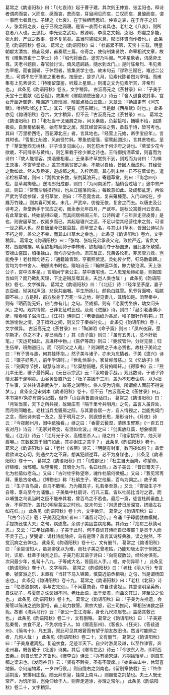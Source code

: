 <!-- { "loadSidebar": true } -->
葛常之《韵语阳秋》曰：「《七哀诗》起于曹子建，其次则王仲宣、张孟阳也。释诗者谓病而哀，义而哀，感而哀，悲而哀，耳目闻见而哀，口叹而哀，鼻酸而哀，谓一事而七者具也。子建之《七哀》，在于独栖而思妇。仲宣之哀，在于弃子之妇人。张孟阳之哀，在于已毁之园寝。是皆一哀而七者具也。老杜之《八哀》，则所哀者八人也。王思礼、李光弼之武功，苏源明、李邕之文翰，汝阳、郑虔之多能，张九龄、严武之政事，皆不复见矣。盖当时盗贼未息，叹旧怀贤而作者也。」
此条见《韵语阳秋》卷四。
葛常之《韵语阳秋》曰：「杜甫累不第，天宝十三载，明皇朝献太清宫、飨庙及郊，甫奏赋三篇。帝奇之，使待制集贤院，命宰相试文章，故有《赠集贤崔于二学士》诗：『昭代将垂白，途穷乃叫阍。气冲星象表，词感帝王尊。天老书题目，春官验讨论。倚风遗鹢路，随水到龙门。』是时陈希烈、韦见素为宰相，而崔国辅、于休烈者，皆集贤学士也。故末句云『谬称三赋在，难述二公恩』，可谓不忘于藻鉴之重者也。按唐史，是岁八月，见素代陈希烈为宰相。而甫集有上见素诗云：『持衡留藻鉴，听履上星辰。』则甫之文为见素所赏，非希烈也。」
此条见《韵语阳秋》卷五，文字稍异。
古汳高元之《荼甘录》曰：「子美于天宝十三载献《西岳赋》，故集有《赠献纳使田舍人》诗云：『舍人退食收封事，宫女开函近御筵。晓漏追飞青琐闼，晴窗点检白云篇。』末章云：『扬雄更有《河东赋》，唯待吹嘘送上天。』其云『更有《河东赋》』，当是献《西岳赋》时也。」
此条亦见《韵语阳秋》卷六，文字稍异，但不云『古汳高元之《荼甘录》曰』。
葛常之《韵语阳秋》曰：「老杜当干戈骚屑之际，间关秦陇，负薪拾梠，餔糒不给，困踬极矣。自至蜀依裴冕，始有草堂之居。观其经营来往之劳，备载于诗，皆可考也。其曰『万里桥西宅，百花潭北庄』者，言其地也。『经营上元始，断手宝应年』，言其时也。『雪里江船渡，风前径竹斜。寒鱼依密藻，宿鹭起圆沙』，言其景物也。至于『草堂堑西无树林，非子谁复见幽心』，则乞桤木于何少府之诗也。『草堂少花今欲栽，不问绿李与黄梅』，则乞果栽于徐少卿之诗也。王侍御携酒草堂，则喜而为诗曰：『故人能领客，携酒重相看。』王录事许草堂赀不到，则戏而为诗曰：『为嗔王录事，不寄草堂赀。』盖其流离贫窭之余，不能以自给，皆因人而成也。其经营之勤如此。然未及黔突，避成都之乱，入梓居阆，其心则未尝一日不在草堂也。遣弟检校草堂，则曰：『鹅鸭宜长数，柴荆莫浪开。』寄题草堂，则曰：『尚念四小松，蔓草易拘缠。』送韦郎归成都，则曰：『为问南溪竹，抽梢合过墙？』途中寄严武，则曰：『常苦沙崩损药栏，也从江槛落风湍。』每致意如此。及成都乱定，再依严武为节度参谋，复归草堂，则曰：『不忍竟舍此，复来薙榛芜。入门四松在，步屧万竹疎。』则其喜可知矣。未几，严武卒，彷徨无依，复舍之而去。以唐史及公诗考之，草堂断手于宝应之初，而永泰元年四月，严武卒。是秋公寓夔州云安县。有此草堂者，终始祇得四载，而其间居梓阆三年，公诗所谓『三年奔走空皮骨』是也，则安居草堂，仅阅岁而已。其起居寝兴之适，不足以偿其经营往来之劳，可谓一世之羁人也。然自唐至今已数百载，而草堂之名，与其山川草木，皆因公诗以为不朽之传，盖公之不幸，而其山川草木之幸也。」
此条见《韵语阳秋》卷六，文字稍异。
葛常之《韵语阳秋》曰：「张均、张垍兄弟承袭父宠，致位严近，皆负文材，觊觎端揆。明皇欲相均而抑于李林甫，欲相垍而夺于杨国忠，自此各怀觖望。安禄山盗国，垍相禄山，而均亦受伪命。肃宗反正，兄弟各论死，非房管力救，岂能免乎！老杜赠均诗云：『通籍踰青琐，亨衢照紫泥。灵虬传夕箭，归马散霜蹄。』言均为中书舍人、刑部尚书时也。赠垍诗云：『翰林逼华盖，鲸力破沧溟。天上张公子，宫中汉客星。』言垍尚宁亲公主，禁中置宅也。二人恩宠烜赫如是，则报国当如何？而乃斁乱天理，下比逆贼反噬其主，夫岂人类也哉！」
此条见《韵语阳秋》卷七，文字微异。
葛常之《韵语阳秋》曰：「《北征》诗：『经年至茅屋，妻子衣百结。恸哭松声回，悲泉共幽咽。平生所娇儿，颜色白胜雪。见爷背面啼，垢腻脚不袜。』方是时，甫方脱身于万死一生之地，得见妻儿，其情如是。洎至秦中，则有『晒药能无妇，应门亦有儿』之句。至成都，则有『老妻忧坐痹，幼女问头风』之句。观其情悰，已非北征时比也。及观《进艇》诗，则曰：『昼引老妻乘小艇，晴看稚子浴清江。』《江村》诗则曰：『老妻画纸为棊局，稚子敲针作钓钩。』其优游愉悦之情，见于嬉戏之间，则又异于秦益时矣。」
此条见《韵语阳秋》卷十，文字微异。
古汳高元之《荼甘录》曰：「陶渊明《命子篇》则曰：「夙兴夜寐，愿尔斯才。尔之不才，亦已焉哉！」其《责子篇》则曰：『虽有五男儿，总不好纸笔。』『天运苟如此，且进杯中物。』《告俨等疏》则曰：『鲍叔管仲，分财无猜；归生伍举，班荆道旧』，而『况同父之人哉』？则渊明之子未必贤也。故杜子美论之曰：『有子贤与愚，何其挂怀抱。』然子美与诸子，亦未为忘情者。子美《遣兴》诗云：『骥子好男儿，前年学语时。』『世乱怜渠小，家贫仰母慈。』又《忆幼子》诗云：『别离惊节换，聪慧与谁论。』『忆渠愁祇睡，炙背俯晴轩。』《得家书》云：『熊儿幸无恙，骥子最怜渠。」《元日示宗武》云：『汝啼吾手战。』观此数诗，于诸子钟情尤甚于渊明矣。山谷黄鲁直乃云：『杜子美困于三川，盖为不知者诟病，以为拙于生事，又往往讥宗武失学，故寄之渊明尔。俗人便为讥病，所谓痴人面前不得说梦』。」
此条全见宋刻本《韵语阳秋》卷十，但不云「古汳高元之《荼甘录》曰」。本书第67条亦有类似记载，但作「山谷黄鲁直诗话曰」。
葛常之《韵语阳秋》曰：「月轮当空，天下之所共视，故谢庄有『隔千里兮共明月』之句，盖言人虽异处，而月则同瞻也。老杜当兵戈骚屑之际，与其妻各居一方，自人情视之，岂能免闺门之念，而他诗未尝一及之。至于明月之夕，则遐想长思，屡形诗什。《月夜》诗云：『今夜鄜州月，闺中祇独看。』继之曰：『香雾云鬟湿，清辉玉臂寒』《一百五日夜对月》诗云：『无家对寒食，有泪如金波。』继之曰：『仳离放红蘂，想象嚬青蛾。』《江月》诗云：『江月光于水，高楼思杀人。』继之曰：『谁家挑锦字，烛灭翠眉嚬。』其数致意于闺门如此，其亦谢庄之意乎？」
此条见《韵语阳秋》卷十。
葛常之《韵语阳秋》曰：「老杜《省宿》诗云：『明朝有封事，数问夜如何？』盖爱君欲谏之心切，则通夕为之不寐，想其犯颜逆耳，必不为身谋也。」
此条见《韵语阳秋》卷十一。
葛常之《韵语阳秋》曰：「《成都记》：『杜主自天而降，称望帝。好稼穑，治郫城。后望帝死，其魂化为鸟，名曰杜鹃。』故子美云：『昔日蜀天子，化为杜鹃似老乌。』又曰：『古时杜宇称望帝，魂作杜鹃何微细。』又曰：『我见常再拜，重是古帝魂。』《博物志》称『杜鹃生子，寄之他巢，百鸟为饲之。』故子美云：『生子百鸟巢，百鸟不敢嗔。乃为餧其子，礼若奉至尊。』又云：『寄巢生子不自啄，羣鸟至今为哺雏。』子美集中杜鹃诗、行凡三篇，皆以杜鹃比当时之君，而以哺雏之鸟讥当时之臣不能奉其君，曾百鸟之不若也。最后一篇，徒言杜鹃垂血上诉，不得其所，盖托兴明皇蒙尘之时也。故末句云：『岂思昔日居深宫，嫔嫱左右如花红。』」
此条见《韵语阳秋》卷十六，文字微异。
葛常之《韵语阳秋》曰：「《古今诗话》载：子美因见病疟者曰：『诵吾诗可疗。』令诵『子璋髑髅血模糊，手提掷还崔大夫』之句，病遂愈。余谓子美固尝病疟矣。其诗云：『疟疠三秋孰可忍。』又云：『三年犹疟疾。』子美于此时，何不自诵其诗而自已疾耶？是灵于人而不灵于己。」梦弼谓：诵杜诗能除疟，乌有是理？盖言其诗辞典雅，读之脱然，不觉沉痾之去体也。
此条见《韵语阳秋》卷十七，文有删节。
葛常之《韵语阳秋》曰：「余尝谓知人，虽尧帝犹以为难，而杜子美之曾老姑，乃能知唐太宗于侧微之时，识房、杜辈于贱贫之日。子美乃形其语于诗曰：『向窃窥数公，经纶亦俱有。次问最少年，虬髯十八九。子等成大名，皆因此人手。』噫，亦何异耶！」
此条见《韵语阳秋》卷十八，文字稍异。
葛常之《韵语阳秋》曰：「老杜《丽人行》专言秦、虢宴游之乐，末章有『当轩下马入锦茵，慎莫近前丞相嗔』之句，当是谓杨国忠也。」
此条见《韵语阳秋》卷十九。
葛常之《韵语阳秋》曰：「老杜《北征》诗云：『忆昔狼狈初，事与古先别』，『不闻夏商衰，中自诛褒妲』。其意谓明皇英断，自诛妃子，与夏商之诛褒妲不同。老杜此语，出于爱君，而曲文其过，非至公之论也。」
此条见《韵语阳秋》卷十九。
葛常之《韵语阳秋》曰：「子美为左拾遗，会房管以陈涛之战败罢相，甫上疏力救管。肃宗大怒，诏三司推问，宰相张镐救之获免。故甫《洗兵马行》云：『张公一生江海客，身长九尺须眉苍。』盖感其救己也。」
此条见《韵语阳秋》卷二十，文有删略。
葛常之《韵语阳秋》曰：「子美避乱秦蜀，衣食不足，不免求给于人。如《赠高彭州》、《客夜》、《狂夫》、《答裴道州》、《简韦十》，凡五篇，观此可见其艰窘而有望于朋友故旧也。然当时能赒之者，几何人哉！」
此条见《韵语阳秋》卷二十，文有删节。
葛常之《韵语阳秋》曰：「子美身遭离乱，复迫衣食，足迹半天下。自少时游吴及越，以至作谏官，奔走州县，既皆载于《壮游》诗矣。其后《赠韦左丞》诗云：『今欲东入海，即将西去秦。』则自长安之齐鲁也。《赠李白》诗云：『亦有梁宋游，方期拾瑶草。』则自东都之梁宋也。《发同谷县》云：『贤有不黔突，圣有不暖席。』『始来兹山中，休驾喜地僻。奈何迫物累，一岁四行役。』则自陇右之剑南也。《留别章使君》云：『终作适荆蛮，安排用庄叟。随云拜东皇，挂席上南斗。』则自蜀之荆楚也。夫士人既无常产，为饥所驱，岂免仰给于人，则奔走道涂，亦理之常尔。」
此条见《韵语阳秋》卷二十，文字稍异。
